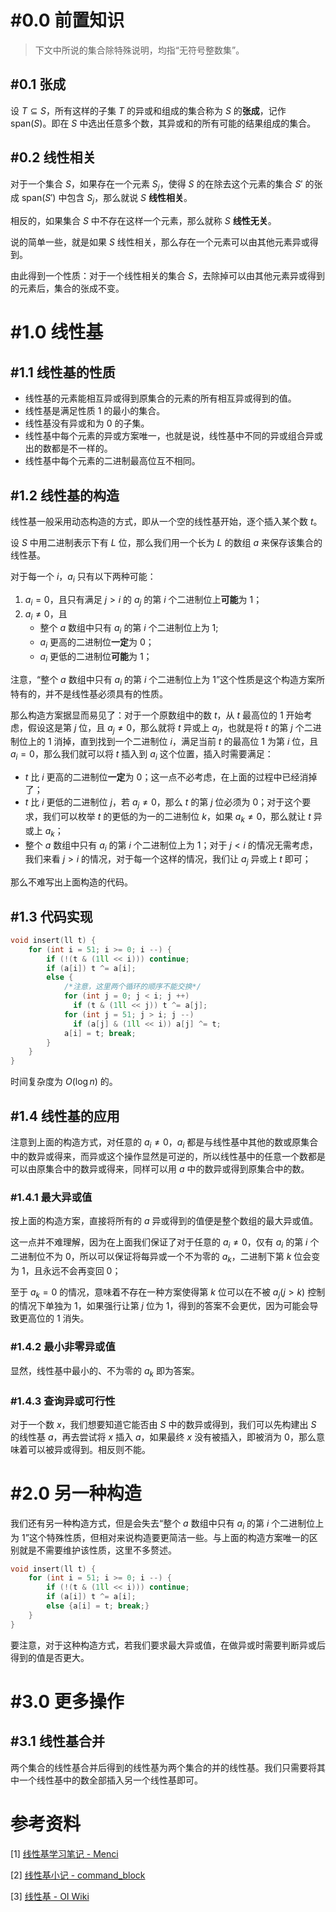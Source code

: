 # #0.0 前置知识

> 下文中所说的集合除特殊说明，均指“无符号整数集”。

## #0.1 张成

设 $T\subseteq S$，所有这样的子集 $T$ 的异或和组成的集合称为 $S$ 的**张成**，记作 $\text{span}(S)$。即在 $S$ 中选出任意多个数，其异或和的所有可能的结果组成的集合。

## #0.2 线性相关

对于一个集合 $S$，如果存在一个元素 $S_j$，使得 $S$ 的在除去这个元素的集合 $S'$ 的张成 $\text{span}(S')$ 中包含 $S_j$，那么就说 $S$ **线性相关**。

相反的，如果集合 $S$ 中不存在这样一个元素，那么就称 $S$ **线性无关**。

说的简单一些，就是如果 $S$ 线性相关，那么存在一个元素可以由其他元素异或得到。

由此得到一个性质：对于一个线性相关的集合 $S$，去除掉可以由其他元素异或得到的元素后，集合的张成不变。

# #1.0 线性基

## #1.1 线性基的性质

- 线性基的元素能相互异或得到原集合的元素的所有相互异或得到的值。
- 线性基是满足性质 1 的最小的集合。
- 线性基没有异或和为 0 的子集。
- 线性基中每个元素的异或方案唯一，也就是说，线性基中不同的异或组合异或出的数都是不一样的。
- 线性基中每个元素的二进制最高位互不相同。

## #1.2 线性基的构造

线性基一般采用动态构造的方式，即从一个空的线性基开始，逐个插入某个数 $t$。

设 $S$ 中用二进制表示下有 $L$ 位，那么我们用一个长为 $L$ 的数组 $a$ 来保存该集合的线性基。

对于每一个 $i$，$a_i$ 只有以下两种可能：

1. $a_i=0$，且只有满足 $j>i$ 的 $a_j$ 的第 $i$ 个二进制位上**可能**为 $1$；
2. $a_i\ne0$，且
    - 整个 $a$ 数组中只有 $a_i$ 的第 $i$ 个二进制位上为 $1$;
    - $a_i$ 更高的二进制位**一定**为 $0$；
    - $a_i$ 更低的二进制位**可能**为 $1$；

注意，“整个 $a$ 数组中只有 $a_i$ 的第 $i$ 个二进制位上为 $1$”这个性质是这个构造方案所特有的，并不是线性基必须具有的性质。

那么构造方案据显而易见了：对于一个原数组中的数 $t$，从 $t$ 最高位的 $1$ 开始考虑，假设这是第 $j$ 位，且 $a_j\ne0$，那么就将 $t$ 异或上 $a_j$，也就是将 $t$ 的第 $j$ 个二进制位上的 $1$ 消掉，直到找到一个二进制位 $i$，满足当前 $t$ 的最高位 $1$ 为第 $i$ 位，且 $a_i=0$，那么我们就可以将 $t$ 插入到 $a_i$ 这个位置，插入时需要满足：

- $t$ 比 $i$ 更高的二进制位**一定**为 $0$；这一点不必考虑，在上面的过程中已经消掉了；
- $t$ 比 $i$ 更低的二进制位 $j$，若 $a_j\ne0$，那么 $t$ 的第 $j$ 位必须为 $0$；对于这个要求，我们可以枚举 $t$ 的更低的为一的二进制位 $k$，如果 $a_k\ne0$，那么就让 $t$ 异或上 $a_k$；
- 整个 $a$ 数组中只有 $a_i$ 的第 $i$ 个二进制位上为 $1$；对于 $j<i$ 的情况无需考虑，我们来看 $j>i$ 的情况，对于每一个这样的情况，我们让 $a_j$ 异或上 $t$ 即可；

那么不难写出上面构造的代码。

## #1.3 代码实现

``` cpp
void insert(ll t) {
    for (int i = 51; i >= 0; i --) {
        if (!(t & (1ll << i))) continue;
        if (a[i]) t ^= a[i];
        else {
            /*注意，这里两个循环的顺序不能交换*/
            for (int j = 0; j < i; j ++)
              if (t & (1ll << j)) t ^= a[j];
            for (int j = 51; j > i; j --)
              if (a[j] & (1ll << i)) a[j] ^= t;
            a[i] = t; break;
        }
    }
}
```

时间复杂度为 $O(\log n)$ 的。

## #1.4 线性基的应用

注意到上面的构造方式，对任意的 $a_i\ne0$，$a_i$ 都是与线性基中其他的数或原集合中的数异或得来，而异或这个操作显然是可逆的，所以线性基中的任意一个数都是可以由原集合中的数异或得来，同样可以用 $a$ 中的数异或得到原集合中的数。

### #1.4.1 最大异或值

按上面的构造方案，直接将所有的 $a$ 异或得到的值便是整个数组的最大异或值。

这一点并不难理解，因为在上面我们保证了对于任意的 $a_i\ne0$，仅有 $a_i$ 的第 $i$ 个二进制位不为 $0$，所以可以保证将每异或一个不为零的 $a_k$，二进制下第 $k$ 位会变为 $1$，且永远不会再变回 $0$；

至于 $a_k=0$ 的情况，意味着不存在一种方案使得第 $k$ 位可以在不被 $a_j(j>k)$ 控制的情况下单独为 $1$，如果强行让第 $j$ 位为 $1$，得到的答案不会更优，因为可能会导致更高位的 $1$ 消失。

### #1.4.2 最小非零异或值

显然，线性基中最小的、不为零的 $a_k$ 即为答案。

### #1.4.3 查询异或可行性

对于一个数 $x$，我们想要知道它能否由 $S$ 中的数异或得到，我们可以先构建出 $S$ 的线性基 $a$，再去尝试将 $x$ 插入 $a$，如果最终 $x$ 没有被插入，即被消为 $0$，那么意味着可以被异或得到。相反则不能。

# #2.0 另一种构造

我们还有另一种构造方式，但是会失去“整个 $a$ 数组中只有 $a_i$ 的第 $i$ 个二进制位上为 $1$”这个特殊性质，但相对来说构造要更简洁一些。与上面的构造方案唯一的区别就是不需要维护该性质，这里不多赘述。

``` cpp
void insert(ll t) {
    for (int i = 51; i >= 0; i --) {
        if (!(t & (1ll << i))) continue;
        if (a[i]) t ^= a[i];
        else {a[i] = t; break;}
    }
}
```

要注意，对于这种构造方式，若我们要求最大异或值，在做异或时需要判断异或后得到的值是否更大。

# #3.0 更多操作

## #3.1 线性基合并

两个集合的线性基合并后得到的线性基为两个集合的并的线性基。我们只需要将其中一个线性基中的数全部插入另一个线性基即可。

# 参考资料

[1] [线性基学习笔记 - Menci](https://oi.men.ci/linear-basis-notes/)

[2] [线性基小记 - command_block](https://www.luogu.com.cn/blog/command-block/xian-xing-ji-xiao-ji)

[3] [线性基 - OI Wiki](https://oi-wiki.net/math/basis/)